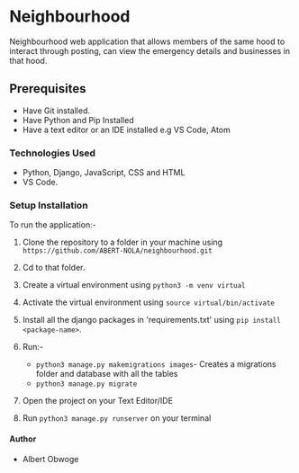 # Neighbourhood
Neighbourhood web application that allows members of the same hood to interact through posting, can view the emergency details and businesses in that hood.

## Prerequisites
- Have Git installed.
- Have Python and Pip Installed
- Have a text editor or an IDE installed e.g VS Code, Atom
### Technologies Used
- Python, Django, JavaScript, CSS and HTML
- VS Code.
### Setup Installation
To run the application:-
1. Clone the repository to a folder in your machine using `https://github.com/ABERT-NOLA/neighbourhood.git`
2. Cd to that folder.
3. Create a virtual environment using `python3 -m venv virtual`
4. Activate the virtual environment using `source virtual/bin/activate`
5. Install all the django packages in 'requirements.txt' using `pip install <package-name>`.
6. Run:-
    - `python3 manage.py makemigrations images`- Creates a migrations folder and database with all the tables
    - `python3 manage.py migrate`

3. Open the project on your Text Editor/IDE
4. Run `python3 manage.py runserver` on your terminal


#### Author
- Albert Obwoge 